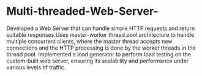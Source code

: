 # Multi-threaded-Web-Server-
 Developed a Web Server that can handle simple HTTP requests and return suitable responses.Uses master-worker thread pool architecture to handle multiple concurrent clients, where the master thread accepts new connections and the HTTP processing is done by the worker threads in the thread pool.
Implemented a load generator to perform load testing on the custom-built web server, ensuring its scalability and
performance under various levels of traffic.
